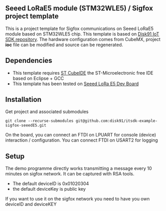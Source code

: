 ## Seeed LoRaE5 module (STM32WLE5) / Sigfox project template

This is a project template for Sigfox communications on Seeed LoRaE5 module based on STM32WLE5 chip. This template is based on [Disk91 IoT SDK repository](https://github.com/disk91/stm32-it-sdk).
The hardware configuration comes from CubeMX, project **ioc** file can be modified and source can be regenerated.

## Dependencies
* This template requires [ST CubeIDE](https://www.st.com/en/development-tools/stm32cubeide.html) the ST-Microelectronic free IDE based on Eclipse + GCC
* This template has been tested on [Seeed LoRa E5 Dev Board](https://wiki.seeedstudio.com/LoRa_E5_Dev_Board/)

## Installation

Get project and associated submodules
 
```
git clone --recurse-submodules git@github.com:disk91/itsdk-example-sigfox-seeedE5.git
```

On the board, you can connect an FTDI on LPUART for console (device) interaction / configuration. You can connect FTDI on USART2 for logging

## Setup

The demo programme directly works transmitting a message every 10 minutes on sigfox network. It can be captured with RSA tools. 
- The default deviceID is 0x01020304
- the default deviceKey is public key

If you want to use it on the sigfox network you need to have you own deviceID and deviceKEY
